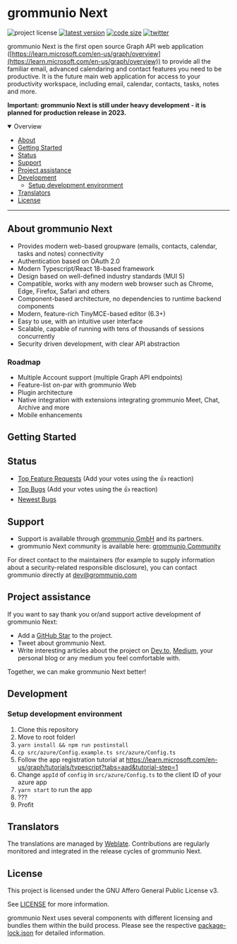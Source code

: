 # grommunio Next

![project license](https://img.shields.io/badge/license-AGPL--3.0-orange)
[![latest version](https://shields.io/github/v/tag/grommunio/grommunio-next)](https://github.com/grommunio/grommunio-next/tags)
[![code size](https://img.shields.io/github/languages/code-size/grommunio/grommunio-next)](https://github.com/grommunio/grommunio-next)
[![twitter](https://img.shields.io/twitter/follow/grommunio?style=social)](https://twitter.com/grommunio)

grommunio Next is the first open source Graph API web application ([https://learn.microsoft.com/en-us/graph/overview](https://learn.microsoft.com/en-us/graph/overview)) to provide all the familiar email, advanced calendaring and contact features you need to be productive. It is the future main web application for access to your productivity workspace, including email, calendar, contacts, tasks, notes and more.

**Important: grommunio Next is still under heavy development - it is planned for production release in 2023.**

<details open="open">
<summary>Overview</summary>

- [About](#about)
- [Getting Started](#getting-started)
- [Status](#status)
- [Support](#support)
- [Project assistance](#project-assistance)
- [Development](#development)
  - [Setup development environment](#setup-development-environment)
- [Translators](#translators)
- [License](#license)

</details>

---

## About grommunio Next

- Provides modern web-based groupware (emails, contacts, calendar, tasks and notes) connectivity
- Authentication based on OAuth 2.0
- Modern Typescript/React 18-based framework 
- Design based on well-defined industry standards (MUI 5)
- Compatible, works with any modern web browser such as Chrome, Edge, Firefox, Safari and others
- Component-based architecture, no dependencies to runtime backend components
- Modern, feature-rich TinyMCE-based editor (6.3+)
- Easy to use, with an intuitive user interface 
- Scalable, capable of running with tens of thousands of sessions concurrently
- Security driven development, with clear API abstraction 

### Roadmap

- Multiple Account support (multiple Graph API endpoints)
- Feature-list on-par with grommunio Web
- Plugin architecture
- Native integration with extensions integrating grommunio Meet, Chat, Archive and more
- Mobile enhancements

## Getting Started

## Status

- [Top Feature Requests](https://github.com/grommunio/grommunio-next/issues?q=label%3Aenhancement+is%3Aopen+sort%3Areactions-%2B1-desc) (Add your votes using the 👍 reaction)
- [Top Bugs](https://github.com/grommunio/grommunio-next/issues?q=is%3Aissue+is%3Aopen+label%3Abug+sort%3Areactions-%2B1-desc) (Add your votes using the 👍 reaction)
- [Newest Bugs](https://github.com/grommunio/grommunio-next/issues?q=is%3Aopen+is%3Aissue+label%3Abug)

## Support

- Support is available through [grommunio GmbH](https://grommunio.com) and its partners.
- grommunio Next community is available here: [grommunio Community](https://community.grommunio.com)

For direct contact to the maintainers (for example to supply information about a security-related responsible disclosure), you can contact grommunio directly at [dev@grommunio.com](mailto:dev@grommunio.com)

## Project assistance

If you want to say thank you or/and support active development of grommunio Next:

- Add a [GitHub Star](https://github.com/grommunio/grommunio-next) to the project.
- Tweet about grommunio Next.
- Write interesting articles about the project on [Dev.to](https://dev.to/), [Medium](https://medium.com/), your personal blog or any medium you feel comfortable with.

Together, we can make grommunio Next better!

## Development

### Setup development environment

1. Clone this repository
2. Move to root folderl
3. `yarn install && npm run postinstall`
4. `cp src/azure/Config.example.ts src/azure/Config.ts`
5. Follow the app registration tutorial at https://learn.microsoft.com/en-us/graph/tutorials/typescript?tabs=aad&tutorial-step=1
6. Change `appId` of `config` in `src/azure/Config.ts` to the client ID of your azure app
7. `yarn start` to run the app
8. ???
9. Profit

## Translators

The translations are managed by [Weblate](https://hosted.weblate.org/projects/grommunio/grommunio-next/). Contributions are regularly monitored and integrated in the release cycles of grommunio Next.

## License

This project is licensed under the GNU Affero General Public License v3.

See [LICENSE](LICENSE) for more information.

grommunio Next uses several components with different licensing and bundles them within the build process. Please see the respective [package-lock.json](package-lock.json) for detailed information.

